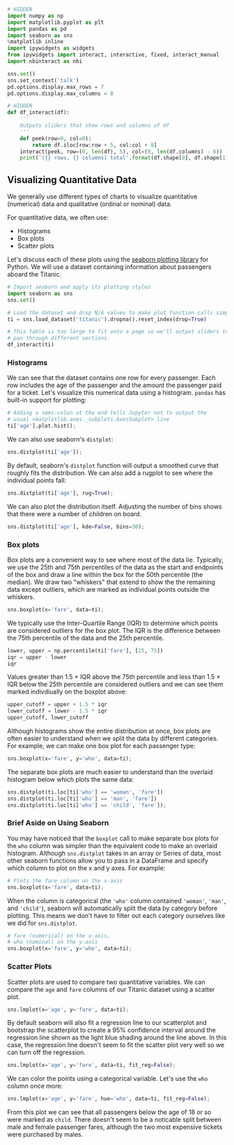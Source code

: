 

```python
# HIDDEN
import numpy as np
import matplotlib.pyplot as plt
import pandas as pd
import seaborn as sns
%matplotlib inline
import ipywidgets as widgets
from ipywidgets import interact, interactive, fixed, interact_manual
import nbinteract as nbi

sns.set()
sns.set_context('talk')
pd.options.display.max_rows = 7
pd.options.display.max_columns = 8
```


```python
# HIDDEN
def df_interact(df):
    '''
    Outputs sliders that show rows and columns of df
    '''
    def peek(row=0, col=0):
        return df.iloc[row:row + 5, col:col + 8]
    interact(peek, row=(0, len(df), 5), col=(0, len(df.columns) - 6))
    print('({} rows, {} columns) total'.format(df.shape[0], df.shape[1]))
```

## Visualizing Quantitative Data

We generally use different types of charts to visualize quantitative (numerical) data and qualitative (ordinal or nominal) data.

For quantitative data, we often use:

- Histograms
- Box plots
- Scatter plots

Let's discuss each of these plots using the [seaborn plotting library](http://seaborn.pydata.org/) for Python. We will use a dataset containing information about passengers aboard the Titanic.


```python
# Import seaborn and apply its plotting styles
import seaborn as sns
sns.set()
```


```python
# Load the dataset and drop N/A values to make plot function calls simpler
ti = sns.load_dataset('titanic').dropna().reset_index(drop=True)

# This table is too large to fit onto a page so we'll output sliders to
# pan through different sections.
df_interact(ti)
```

### Histograms

We can see that the dataset contains one row for every passenger. Each row includes the age of the passenger and the amount the passenger paid for a ticket. Let's visualize this numerical data using a histogram. `pandas` has built-in support for plotting:


```python
# Adding a semi-colon at the end tells Jupyter not to output the
# usual <matplotlib.axes._subplots.AxesSubplot> line
ti['age'].plot.hist();
```

We can also use seaborn's `distplot`:


```python
sns.distplot(ti['age']);
```

By default, seaborn's `distplot` function will output a smoothed curve that roughly fits the distribution. We can also add a rugplot to see where the individual points fall:


```python
sns.distplot(ti['age'], rug=True);
```

We can also plot the distribution itself. Adjusting the number of bins shows that there were a number of children on board.


```python
sns.distplot(ti['age'], kde=False, bins=30);
```

### Box plots

Box plots are a convenient way to see where most of the data lie. Typically, we use the 25th and 75th percentiles of the data as the start and endpoints of the box and draw a line within the box for the 50th percentile (the median). We draw two "whiskers" that extend to show the the remaining data except outliers, which are marked as individual points outside the whiskers.


```python
sns.boxplot(x='fare', data=ti);
```

We typically use the Inter-Quartile Range (IQR) to determine which points are considered outliers for the box plot. The IQR is the difference between the 75th percentile of the data and the 25th percentile.


```python
lower, upper = np.percentile(ti['fare'], [25, 75])
iqr = upper - lower
iqr
```

Values greater than 1.5 $\times$ IQR above the 75th percentile and less than 1.5 $\times$ IQR below the 25th percentile are considered outliers and we can see them marked indivdiually on the boxplot above:


```python
upper_cutoff = upper + 1.5 * iqr
lower_cutoff = lower - 1.5 * iqr
upper_cutoff, lower_cutoff
```

Although histograms show the entire distribution at once, box plots are often easier to understand when we split the data by different categories. For example, we can make one box plot for each passenger type:


```python
sns.boxplot(x='fare', y='who', data=ti);
```

The separate box plots are much easier to understand than the overlaid histogram below which plots the same data:


```python
sns.distplot(ti.loc[ti['who'] == 'woman', 'fare'])
sns.distplot(ti.loc[ti['who'] == 'man', 'fare'])
sns.distplot(ti.loc[ti['who'] == 'child', 'fare']);
```

### Brief Aside on Using Seaborn

You may have noticed that the `boxplot` call to make separate box plots for the `who` column was simpler than the equivalent code to make an overlaid histogram. Although `sns.distplot` takes in an array or Series of data, most other seaborn functions allow you to pass in a DataFrame and specify which column to plot on the x and y axes. For example:

```python
# Plots the fare column on the x-axis
sns.boxplot(x='fare', data=ti);
```

When the column is categorical (the `'who'` column contained `'woman'`, `'man'`, and `'child'`), seaborn will automatically split the data by category before plotting. This means we don't have to filter out each category ourselves like we did for `sns.distplot`.


```python
# fare (numerical) on the x-axis,
# who (nominal) on the y-axis
sns.boxplot(x='fare', y='who', data=ti);
```

### Scatter Plots

Scatter plots are used to compare two quantitative variables. We can compare the `age` and `fare` columns of our Titanic dataset using a scatter plot.


```python
sns.lmplot(x='age', y='fare', data=ti);
```

By default seaborn will also fit a regression line to our scatterplot and bootstrap the scatterplot to create a 95% confidence interval around the regression line shown as the light blue shading around the line above. In this case, the regression line doesn't seem to fit the scatter plot very well so we can turn off the regression.


```python
sns.lmplot(x='age', y='fare', data=ti, fit_reg=False);
```

We can color the points using a categorical variable. Let's use the `who` column once more:


```python
sns.lmplot(x='age', y='fare', hue='who', data=ti, fit_reg=False);
```

From this plot we can see that all passengers below the age of 18 or so were marked as `child`. There doesn't seem to be a noticable split between male and female passenger fares, although the two most expensive tickets were purchased by males.
